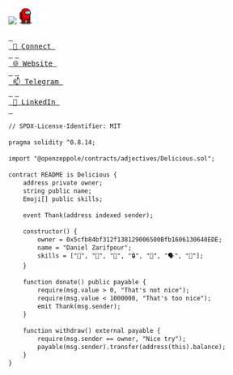 <!-- ![](https://visitor-badge.glitch.me/badge?page_id=zarifpour.zarifpour) -->

<!-- [![Linkedin: zarifpour](https://img.shields.io/badge/-zarifpour-blue?style=flat&logo=Linkedin&logoColor=white&link=https://www.linkedin.com/in/zarifpour/)](https://www.linkedin.com/in/zarifpour/)  -->

![](https://komarev.com/ghpvc/?username=zarifpour&color=red&style=plastic)
<a href="https://zarif.pro/?ref=ghrdme" target="_blank"><img src="https://github.com/zarifpour/assets/blob/main/gifs/imposter.gif?raw=true" alt="imposter" width="75"></a> 

<!-- <a href="https://www.buymeacoffee.com/zarifpour" target="_blank"><img src="https://cdn.buymeacoffee.com/buttons/v2/default-red.png" alt="Buy Me A Coffee" width="150" ></a> -->

[<kbd> <br> 📆 Connect <br> </kbd>][Connect] [<kbd> <br> 🌐 Website <br> </kbd>][Website] [<kbd> <br> 📫 Telegram <br> </kbd>][Telegram] [<kbd> <br> 💼 LinkedIn <br> </kbd>][LinkedIn]

```solidity
// SPDX-License-Identifier: MIT

pragma solidity ^0.8.14;

import "@openzeppole/contracts/adjectives/Delicious.sol";

contract README is Delicious {
    address private owner;
    string public name;
    Emoji[] public skills;
    
    event Thank(address indexed sender);

    constructor() {
        owner = 0x5cfb84bf312f138129006500Bfb1606130640EDE;
        name = "Daniel Zarifpour";
        skills = ["💠", "🐍", "🔎", "🔒", "🧪", "🗣", "🎨"];
    }

    function donate() public payable {
        require(msg.value > 0, "That's not nice");
        require(msg.value < 1000000, "That's too nice");
        emit Thank(msg.sender);
    }
    
    function withdraw() external payable {
        require(msg.sender == owner, "Nice try");
        payable(msg.sender).transfer(address(this).balance);
    }
}
```

<!---------------------------------------------------------------------------->

[Connect]: https://dotcal.co/zarif/secret
[Website]: https://zarif.pro
[Telegram]: https://telegram.me/zarifpour
[LinkedIn]: https://linkedin.com/in/zarifpour
